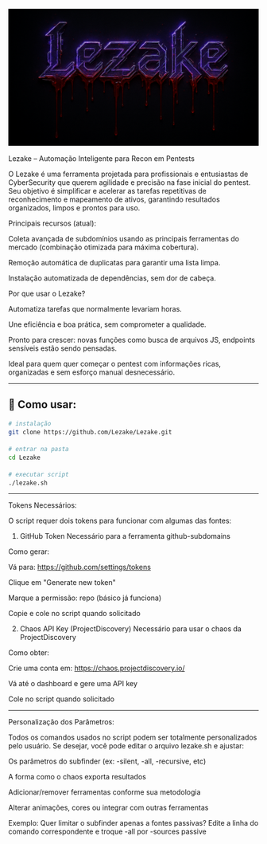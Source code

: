 <p align="center">
  <img src="https://github.com/Lezake/Lezake/blob/df28540458a9a1249cdd020841c0c36d1eab3e3a/lezakebanner.png" alt="Lezake Banner" />
</p>

Lezake – Automação Inteligente para Recon em Pentests

O Lezake é uma ferramenta projetada para profissionais e entusiastas de CyberSecurity que querem agilidade e precisão na fase inicial do pentest. Seu objetivo é simplificar e acelerar as tarefas repetitivas de reconhecimento e mapeamento de ativos, garantindo resultados organizados, limpos e prontos para uso.

Principais recursos (atual):

Coleta avançada de subdomínios usando as principais ferramentas do mercado (combinação otimizada para máxima cobertura).

Remoção automática de duplicatas para garantir uma lista limpa.

Instalação automatizada de dependências, sem dor de cabeça.

Por que usar o Lezake?

Automatiza tarefas que normalmente levariam horas.

Une eficiência e boa prática, sem comprometer a qualidade.


Pronto para crescer: novas funções como busca de arquivos JS, endpoints sensíveis estão sendo pensadas.

Ideal para quem quer começar o pentest com informações ricas, organizadas e sem esforço manual desnecessário.

-----------------------

## 📘 Como usar:

```bash
# instalação  
git clone https://github.com/Lezake/Lezake.git

# entrar na pasta  
cd Lezake

# executar script  
./lezake.sh
```


-----------------------
Tokens Necessários:

O script requer dois tokens para funcionar com algumas das fontes:

1. GitHub Token
Necessário para a ferramenta github-subdomains

Como gerar:

Vá para: https://github.com/settings/tokens

Clique em "Generate new token"

Marque a permissão: repo (básico já funciona)

Copie e cole no script quando solicitado

2. Chaos API Key (ProjectDiscovery)
Necessário para usar o chaos da ProjectDiscovery

Como obter:

Crie uma conta em: https://chaos.projectdiscovery.io/

Vá até o dashboard e gere uma API key

Cole no script quando solicitado

-----------------------
Personalização dos Parâmetros:

Todos os comandos usados no script podem ser totalmente personalizados pelo usuário.
Se desejar, você pode editar o arquivo lezake.sh e ajustar:

Os parâmetros do subfinder (ex: -silent, -all, -recursive, etc)

A forma como o chaos exporta resultados

Adicionar/remover ferramentas conforme sua metodologia

Alterar animações, cores ou integrar com outras ferramentas

Exemplo: Quer limitar o subfinder apenas a fontes passivas?
Edite a linha do comando correspondente e troque -all por -sources passive
